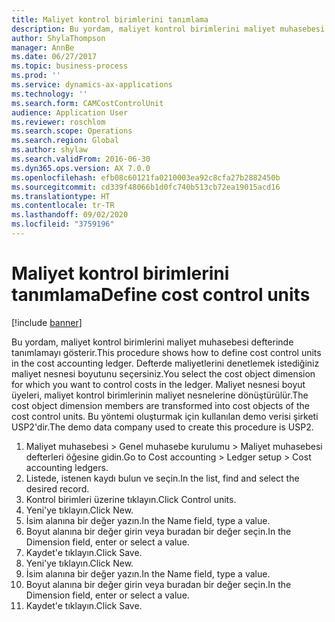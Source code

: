 ```yaml
---
title: Maliyet kontrol birimlerini tanımlama
description: Bu yordam, maliyet kontrol birimlerini maliyet muhasebesi defterinde tanımlamayı gösterir.
author: ShylaThompson
manager: AnnBe
ms.date: 06/27/2017
ms.topic: business-process
ms.prod: ''
ms.service: dynamics-ax-applications
ms.technology: ''
ms.search.form: CAMCostControlUnit
audience: Application User
ms.reviewer: roschlom
ms.search.scope: Operations
ms.search.region: Global
ms.author: shylaw
ms.search.validFrom: 2016-06-30
ms.dyn365.ops.version: AX 7.0.0
ms.openlocfilehash: efb08c60121fa0210003ea92c8cfa27b2882450b
ms.sourcegitcommit: cd339f48066b1d0fc740b513cb72ea19015acd16
ms.translationtype: HT
ms.contentlocale: tr-TR
ms.lasthandoff: 09/02/2020
ms.locfileid: "3759196"
---
```

# <a name="define-cost-control-units"></a><span data-ttu-id="3f337-103">Maliyet kontrol birimlerini tanımlama</span><span class="sxs-lookup"><span data-stu-id="3f337-103">Define cost control units</span></span>

[!include [banner](../../includes/banner.md)]

<span data-ttu-id="3f337-104">Bu yordam, maliyet kontrol birimlerini maliyet muhasebesi defterinde tanımlamayı gösterir.</span><span class="sxs-lookup"><span data-stu-id="3f337-104">This procedure shows how to define cost control units in the cost accounting ledger.</span></span> <span data-ttu-id="3f337-105">Defterde maliyetlerini denetlemek istediğiniz maliyet nesnesi boyutunu seçersiniz.</span><span class="sxs-lookup"><span data-stu-id="3f337-105">You select the cost object dimension for which you want to control costs in the ledger.</span></span> <span data-ttu-id="3f337-106">Maliyet nesnesi boyut üyeleri, maliyet kontrol birimlerinin maliyet nesnelerine dönüştürülür.</span><span class="sxs-lookup"><span data-stu-id="3f337-106">The cost object dimension members are transformed into cost objects of the cost control units.</span></span> <span data-ttu-id="3f337-107">Bu yöntemi oluşturmak için kullanılan demo verisi şirketi USP2'dir.</span><span class="sxs-lookup"><span data-stu-id="3f337-107">The demo data company used to create this procedure is USP2.</span></span>

1. <span data-ttu-id="3f337-108">Maliyet muhasebesi > Genel muhasebe kurulumu > Maliyet muhasebesi defterleri öğesine gidin.</span><span class="sxs-lookup"><span data-stu-id="3f337-108">Go to Cost accounting > Ledger setup > Cost accounting ledgers.</span></span>
2. <span data-ttu-id="3f337-109">Listede, istenen kaydı bulun ve seçin.</span><span class="sxs-lookup"><span data-stu-id="3f337-109">In the list, find and select the desired record.</span></span>
3. <span data-ttu-id="3f337-110">Kontrol birimleri üzerine tıklayın.</span><span class="sxs-lookup"><span data-stu-id="3f337-110">Click Control units.</span></span>
4. <span data-ttu-id="3f337-111">Yeni'ye tıklayın.</span><span class="sxs-lookup"><span data-stu-id="3f337-111">Click New.</span></span>
5. <span data-ttu-id="3f337-112">İsim alanına bir değer yazın.</span><span class="sxs-lookup"><span data-stu-id="3f337-112">In the Name field, type a value.</span></span>
6. <span data-ttu-id="3f337-113">Boyut alanına bir değer girin veya buradan bir değer seçin.</span><span class="sxs-lookup"><span data-stu-id="3f337-113">In the Dimension field, enter or select a value.</span></span>
7. <span data-ttu-id="3f337-114">Kaydet'e tıklayın.</span><span class="sxs-lookup"><span data-stu-id="3f337-114">Click Save.</span></span>
8. <span data-ttu-id="3f337-115">Yeni'ye tıklayın.</span><span class="sxs-lookup"><span data-stu-id="3f337-115">Click New.</span></span>
9. <span data-ttu-id="3f337-116">İsim alanına bir değer yazın.</span><span class="sxs-lookup"><span data-stu-id="3f337-116">In the Name field, type a value.</span></span>
10. <span data-ttu-id="3f337-117">Boyut alanına bir değer girin veya buradan bir değer seçin.</span><span class="sxs-lookup"><span data-stu-id="3f337-117">In the Dimension field, enter or select a value.</span></span>
11. <span data-ttu-id="3f337-118">Kaydet'e tıklayın.</span><span class="sxs-lookup"><span data-stu-id="3f337-118">Click Save.</span></span>

